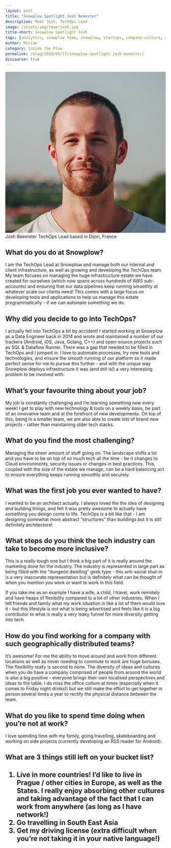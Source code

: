 ```yaml
---
layout: post
title: "Snowplow Spotlight Josh Beemster"
description: Meet Josh, TechOps Lead
image: /assets/img/team/josh.jpg
title-short: Snowplow Spotlight Josh
tags: [analytics, snowplow team, snowplow, startups, company culture, inside the plow]
author: Miriam
category: Inside the Plow
permalink: /blog/2018/08/17/snowplow-spotlight-josh-beemster/
discourse: true
---
```


![Josh Beemster][josh]
Josh Beemster
TechOps Lead based in Dijon, France


<h2>What do you do at Snowplow?</h2>

I am the TechOps Lead at Snowplow and manage both our internal and client infrastructure, as well as growing and developing the TechOps team. My team focuses on managing the huge infrastructure estate we have created for ourselves (which now spans across hundreds of AWS sub-accounts) and ensuring that our data pipelines keep running smoothly at whatever scale our clients need!  This comes with a large focus on developing tools and applications to help us manage this estate programmatically - if we can automate something we do.

<h2>Why did you decide to go into TechOps?</h2>

I actually fell into TechOps a bit by accident! I started working at Snowplow as a Data Engineer back in 2014 and wrote and maintained a number of our trackers (Android, iOS, Java, Golang, C++) and open-source projects such as SQL & Dataflow Runner. There was a gap that needed to be filled in TechOps and I jumped in. I love to automate processes, try new tools and technologies, and ensure the smooth running of our platform so it made perfect sense for me to pursue this further - and with the unique way Snowplow deploys infrastructure it was (and still is!) a very interesting problem to be involved with.


<h2>What’s your favourite thing about your job?</h2>

My job is constantly challenging and I’m learning something new every week! I get to play with new technology & tools on a weekly basis, be part of an innovative team and at the forefront of new developments.  On top of this, being in a smaller team, we are also able to create lots of brand new projects - rather than maintaining older tech stacks.

<h2>What do you find the most challenging?</h2>

Managing the sheer amount of stuff going on. The landscape shifts a lot and you have to be on top of so much tech all the time - be it changes to Cloud environments, security issues or changes in best practices. This, coupled with the size of the estate we manage, can be a hard balancing act to ensure everything keeps running smoothly and securely.

<h2>What was the first job you ever wanted to have?</h2>

I wanted to be an architect actually. I always loved the the idea of designing and building things, and felt it was pretty awesome to actually have something you design come to life. TechOps is a bit like that - I am designing somewhat more abstract “structures” than buildings but it is still definitely architecture!

<h2>What steps do you think the tech industry can take to become more inclusive?</h2>

This is a really tough one but I think a big part of it is really around the marketing done for the industry.  The industry is represented in large part as being filled with the “dungeon dwelling” geek type - this anti-social shut-in is a very inaccurate representation but is definitely what can be thought of when you mention you work or want to work in this field.

If you take me as an example I have a wife, a child, I travel, work remotely and have heaps of flexibility compared to a lot of other industries.  When I tell friends and family what my work situation is like a lot of them would love it - but this lifestyle is not what is being advertised and feels like it is a big contributor to what is really a very leaky funnel for more diversity getting into tech.

<h2>How do you find working for a company with such geographically distributed teams?</h2>

It’s awesome!  For me the ability to move around and work from different locations as well as never needing to commute to work are huge bonuses. The flexibility really is second to none. The diversity of ideas and cultures when you do have a company comprised of people  from around the world is also a big positive - everyone brings their own localised perspectives and ideas to the table.  I do miss the office culture at times (especially when it comes to Friday night drinks!) but we still make the effort to get together in person several times a year to rectify the physical distance between the team.

<h2>What do you like to spend time doing when you’re not at work?</h2>

I love spending time with my family, going travelling, skateboarding and working on side projects (currently developing an RSS reader for Android).

<h2>What are 3 things still left on your bucket list?<h2>

1. Live in more countries! I’d like to live in Prague / other cities in Europe, as well as the States. I really enjoy absorbing other cultures and taking advantage of the fact that I can work from anywhere (as long as I have network!)
2. Go travelling in South East Asia
3. Get my driving license (extra difficult when you’re not taking it in your native language!)



[josh]: /assets/img/team/josh.jpg
